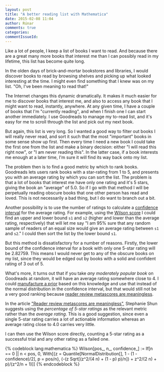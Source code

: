 ```yaml
---
layout: post
title: "A better reading list with Mathematica"
date: 2015-02-08 11:04
author: Rúnar
comments: true
categories:
commentIssueId:
---
```


Like a lot of people, I keep a list of books I want to read. And because there are a great many more books that interest me than I can possibly read in my lifetime, this list has become quite long.

In the olden days of brick-and-mortar bookstores and libraries, I would discover books to read by browsing shelves and picking up what looked interesting at the time. I might even find something that I knew was on my list. "Oh, I've been meaning to read that!"

The Internet changes this dynamic dramatically. It makes it much easier for me to discover books that interest me, and also to access any book that I might want to read, instantly, anywhere. At any given time, I have a couple of books that I'm "currently reading", and when I finish one I can start another immediately. I use Goodreads to manage my to-read list, and it's easy for me to scroll through the list and pick out my next book.

But again, this list is very long. So I wanted a good way to filter out books I will really never read, and sort it such that the most "important" books in some sense show up first. Then every time I need a new book I could take the first one from the list and make a binary decision: either "I will read this right now", or "I am never reading this". In the latter case, if a book interests me enough at a later time, I'm sure it will find its way back onto my list.

The problem then is to find a good metric by which to rank books. Goodreads lets users rank books with a star-rating from 1 to 5, and presents you with an average rating by which you can sort the list. The problem is that a lot of books that interest me have only one rating and it's 5 stars, giving the book an "average" of 5.0. So if I go with that method I will be perpetually reading obscure books that one other person has read and loved. This is not necessarily a bad thing, but I do want to branch out a bit.

Another possibility is to use the number of ratings to calculate a [confidence interval](http://en.wikipedia.org/wiki/Binomial_proportion_confidence_interval) for the average rating. For example, using the [Wilson score](http://www.evanmiller.org/how-not-to-sort-by-average-rating.html) I could find an upper and lower bound `s1` and `s2` (higher and lower than the average rating, respectively) that will let me say "I am 95% sure that any random sample of readers of an equal size would give an average rating between `s1` and `s2`." I could then sort the list by the lower bound `s1`.

But this method is dissatisfactory for a number of reasons. Firstly, the lower bound of the confidence interval for a book with only one 5-star rating will be 2.82759. This means I would never get to any of the obscure books on my list, since they would be edged out by books with a solid and confident rating of 3 out of 5.

What's more, it turns out that if you take _any moderately popular book_ on Goodreads at random, it will have an average rating somewhere close to 4. I could [manufacture a prior](http://stephsun.com/silverizing.html) based on this knowledge and use that instead of the normal distribution in the confidence interval, but that would still not be a very good ranking because [reader review metascores are meaningless](http://stephsun.com/metascores.html).

In the article ["Reader review metascores are meaningless"](http://stephsun.com/metascores.html), Stephanie Shun suggests using the _percentage of 5-star ratings_ as the relevant metric rather than the _average rating_. This is a good suggestion, since even a single 5-star rating carries a lot of actionable information whereas an average rating close to 4.0 carries very little.

I can then use the Wilson score directly, counting a 5-star rating as a successful trial and any other rating as a failed one.

{% codeblock lang:mathematica %}
Wilson[pos_, n_, confidence_] := 
 If[n == 0 || n < pos, 0, 
  With[{z = Quantile[NormalDistribution[], 1 - (1 - confidence)/2], 
    p = pos/n}, (-(z Sqrt[(z^2/(4 n) + (1 - p) p)/n]) + z^2/(2 n) + 
      p)/(z^2/n + 1)]]
{% endcodeblock %}

